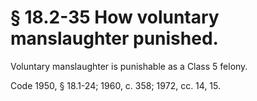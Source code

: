 # § 18.2-35 How voluntary manslaughter punished.

<p>Voluntary manslaughter is punishable as a Class 5 felony.</p><p>Code 1950, § 18.1-24; 1960, c. 358; 1972, cc. 14, 15.</p>